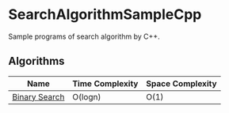 # SearchAlgorithmSampleCpp
Sample programs of search algorithm by C++.

## Algorithms
| Name                             | Time Complexity | Space Complexity |
|----------------------------------|-----------------|------------------|
| [Binary Search](./binary_search) | O(logn)         | O(1)             |

